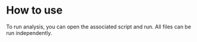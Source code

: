 # How to use

To run analysis, you can open the associated script and run. All files can be run independently.
